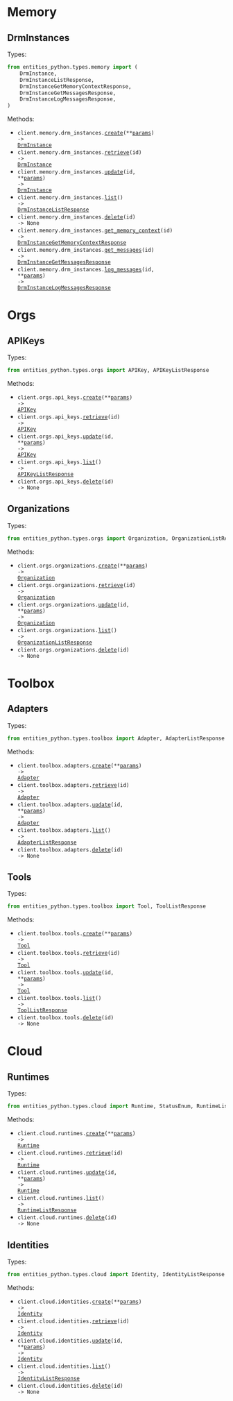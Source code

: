# Memory

## DrmInstances

Types:

```python
from entities_python.types.memory import (
    DrmInstance,
    DrmInstanceListResponse,
    DrmInstanceGetMemoryContextResponse,
    DrmInstanceGetMessagesResponse,
    DrmInstanceLogMessagesResponse,
)
```

Methods:

- <code title="post /api/memory/drm-instances/">client.memory.drm_instances.<a href="./src/entities_python/resources/memory/drm_instances.py">create</a>(\*\*<a href="src/entities_python/types/memory/drm_instance_create_params.py">params</a>) -> <a href="./src/entities_python/types/memory/drm_instance.py">DrmInstance</a></code>
- <code title="get /api/memory/drm-instances/{id}/">client.memory.drm_instances.<a href="./src/entities_python/resources/memory/drm_instances.py">retrieve</a>(id) -> <a href="./src/entities_python/types/memory/drm_instance.py">DrmInstance</a></code>
- <code title="patch /api/memory/drm-instances/{id}/">client.memory.drm_instances.<a href="./src/entities_python/resources/memory/drm_instances.py">update</a>(id, \*\*<a href="src/entities_python/types/memory/drm_instance_update_params.py">params</a>) -> <a href="./src/entities_python/types/memory/drm_instance.py">DrmInstance</a></code>
- <code title="get /api/memory/drm-instances/">client.memory.drm_instances.<a href="./src/entities_python/resources/memory/drm_instances.py">list</a>() -> <a href="./src/entities_python/types/memory/drm_instance_list_response.py">DrmInstanceListResponse</a></code>
- <code title="delete /api/memory/drm-instances/{id}/">client.memory.drm_instances.<a href="./src/entities_python/resources/memory/drm_instances.py">delete</a>(id) -> None</code>
- <code title="get /api/memory/drm-instances/{id}/memory-context/">client.memory.drm_instances.<a href="./src/entities_python/resources/memory/drm_instances.py">get_memory_context</a>(id) -> <a href="./src/entities_python/types/memory/drm_instance_get_memory_context_response.py">DrmInstanceGetMemoryContextResponse</a></code>
- <code title="get /api/memory/drm-instances/{id}/messages/">client.memory.drm_instances.<a href="./src/entities_python/resources/memory/drm_instances.py">get_messages</a>(id) -> <a href="./src/entities_python/types/memory/drm_instance_get_messages_response.py">DrmInstanceGetMessagesResponse</a></code>
- <code title="post /api/memory/drm-instances/{id}/log-messages/">client.memory.drm_instances.<a href="./src/entities_python/resources/memory/drm_instances.py">log_messages</a>(id, \*\*<a href="src/entities_python/types/memory/drm_instance_log_messages_params.py">params</a>) -> <a href="./src/entities_python/types/memory/drm_instance_log_messages_response.py">DrmInstanceLogMessagesResponse</a></code>

# Orgs

## APIKeys

Types:

```python
from entities_python.types.orgs import APIKey, APIKeyListResponse
```

Methods:

- <code title="post /api/orgs/api-keys/">client.orgs.api_keys.<a href="./src/entities_python/resources/orgs/api_keys.py">create</a>(\*\*<a href="src/entities_python/types/orgs/api_key_create_params.py">params</a>) -> <a href="./src/entities_python/types/orgs/api_key.py">APIKey</a></code>
- <code title="get /api/orgs/api-keys/{id}/">client.orgs.api_keys.<a href="./src/entities_python/resources/orgs/api_keys.py">retrieve</a>(id) -> <a href="./src/entities_python/types/orgs/api_key.py">APIKey</a></code>
- <code title="patch /api/orgs/api-keys/{id}/">client.orgs.api_keys.<a href="./src/entities_python/resources/orgs/api_keys.py">update</a>(id, \*\*<a href="src/entities_python/types/orgs/api_key_update_params.py">params</a>) -> <a href="./src/entities_python/types/orgs/api_key.py">APIKey</a></code>
- <code title="get /api/orgs/api-keys/">client.orgs.api_keys.<a href="./src/entities_python/resources/orgs/api_keys.py">list</a>() -> <a href="./src/entities_python/types/orgs/api_key_list_response.py">APIKeyListResponse</a></code>
- <code title="delete /api/orgs/api-keys/{id}/">client.orgs.api_keys.<a href="./src/entities_python/resources/orgs/api_keys.py">delete</a>(id) -> None</code>

## Organizations

Types:

```python
from entities_python.types.orgs import Organization, OrganizationListResponse
```

Methods:

- <code title="post /api/orgs/organizations/">client.orgs.organizations.<a href="./src/entities_python/resources/orgs/organizations.py">create</a>(\*\*<a href="src/entities_python/types/orgs/organization_create_params.py">params</a>) -> <a href="./src/entities_python/types/orgs/organization.py">Organization</a></code>
- <code title="get /api/orgs/organizations/{id}/">client.orgs.organizations.<a href="./src/entities_python/resources/orgs/organizations.py">retrieve</a>(id) -> <a href="./src/entities_python/types/orgs/organization.py">Organization</a></code>
- <code title="patch /api/orgs/organizations/{id}/">client.orgs.organizations.<a href="./src/entities_python/resources/orgs/organizations.py">update</a>(id, \*\*<a href="src/entities_python/types/orgs/organization_update_params.py">params</a>) -> <a href="./src/entities_python/types/orgs/organization.py">Organization</a></code>
- <code title="get /api/orgs/organizations/">client.orgs.organizations.<a href="./src/entities_python/resources/orgs/organizations.py">list</a>() -> <a href="./src/entities_python/types/orgs/organization_list_response.py">OrganizationListResponse</a></code>
- <code title="delete /api/orgs/organizations/{id}/">client.orgs.organizations.<a href="./src/entities_python/resources/orgs/organizations.py">delete</a>(id) -> None</code>

# Toolbox

## Adapters

Types:

```python
from entities_python.types.toolbox import Adapter, AdapterListResponse
```

Methods:

- <code title="post /api/toolbox/adapters/">client.toolbox.adapters.<a href="./src/entities_python/resources/toolbox/adapters.py">create</a>(\*\*<a href="src/entities_python/types/toolbox/adapter_create_params.py">params</a>) -> <a href="./src/entities_python/types/toolbox/adapter.py">Adapter</a></code>
- <code title="get /api/toolbox/adapters/{id}/">client.toolbox.adapters.<a href="./src/entities_python/resources/toolbox/adapters.py">retrieve</a>(id) -> <a href="./src/entities_python/types/toolbox/adapter.py">Adapter</a></code>
- <code title="patch /api/toolbox/adapters/{id}/">client.toolbox.adapters.<a href="./src/entities_python/resources/toolbox/adapters.py">update</a>(id, \*\*<a href="src/entities_python/types/toolbox/adapter_update_params.py">params</a>) -> <a href="./src/entities_python/types/toolbox/adapter.py">Adapter</a></code>
- <code title="get /api/toolbox/adapters/">client.toolbox.adapters.<a href="./src/entities_python/resources/toolbox/adapters.py">list</a>() -> <a href="./src/entities_python/types/toolbox/adapter_list_response.py">AdapterListResponse</a></code>
- <code title="delete /api/toolbox/adapters/{id}/">client.toolbox.adapters.<a href="./src/entities_python/resources/toolbox/adapters.py">delete</a>(id) -> None</code>

## Tools

Types:

```python
from entities_python.types.toolbox import Tool, ToolListResponse
```

Methods:

- <code title="post /api/toolbox/tools/">client.toolbox.tools.<a href="./src/entities_python/resources/toolbox/tools.py">create</a>(\*\*<a href="src/entities_python/types/toolbox/tool_create_params.py">params</a>) -> <a href="./src/entities_python/types/toolbox/tool.py">Tool</a></code>
- <code title="get /api/toolbox/tools/{id}/">client.toolbox.tools.<a href="./src/entities_python/resources/toolbox/tools.py">retrieve</a>(id) -> <a href="./src/entities_python/types/toolbox/tool.py">Tool</a></code>
- <code title="patch /api/toolbox/tools/{id}/">client.toolbox.tools.<a href="./src/entities_python/resources/toolbox/tools.py">update</a>(id, \*\*<a href="src/entities_python/types/toolbox/tool_update_params.py">params</a>) -> <a href="./src/entities_python/types/toolbox/tool.py">Tool</a></code>
- <code title="get /api/toolbox/tools/">client.toolbox.tools.<a href="./src/entities_python/resources/toolbox/tools.py">list</a>() -> <a href="./src/entities_python/types/toolbox/tool_list_response.py">ToolListResponse</a></code>
- <code title="delete /api/toolbox/tools/{id}/">client.toolbox.tools.<a href="./src/entities_python/resources/toolbox/tools.py">delete</a>(id) -> None</code>

# Cloud

## Runtimes

Types:

```python
from entities_python.types.cloud import Runtime, StatusEnum, RuntimeListResponse
```

Methods:

- <code title="post /api/cloud/runtimes/">client.cloud.runtimes.<a href="./src/entities_python/resources/cloud/runtimes.py">create</a>(\*\*<a href="src/entities_python/types/cloud/runtime_create_params.py">params</a>) -> <a href="./src/entities_python/types/cloud/runtime.py">Runtime</a></code>
- <code title="get /api/cloud/runtimes/{id}/">client.cloud.runtimes.<a href="./src/entities_python/resources/cloud/runtimes.py">retrieve</a>(id) -> <a href="./src/entities_python/types/cloud/runtime.py">Runtime</a></code>
- <code title="put /api/cloud/runtimes/{id}/">client.cloud.runtimes.<a href="./src/entities_python/resources/cloud/runtimes.py">update</a>(id, \*\*<a href="src/entities_python/types/cloud/runtime_update_params.py">params</a>) -> <a href="./src/entities_python/types/cloud/runtime.py">Runtime</a></code>
- <code title="get /api/cloud/runtimes/">client.cloud.runtimes.<a href="./src/entities_python/resources/cloud/runtimes.py">list</a>() -> <a href="./src/entities_python/types/cloud/runtime_list_response.py">RuntimeListResponse</a></code>
- <code title="delete /api/cloud/runtimes/{id}/">client.cloud.runtimes.<a href="./src/entities_python/resources/cloud/runtimes.py">delete</a>(id) -> None</code>

## Identities

Types:

```python
from entities_python.types.cloud import Identity, IdentityListResponse
```

Methods:

- <code title="post /api/cloud/identities/">client.cloud.identities.<a href="./src/entities_python/resources/cloud/identities.py">create</a>(\*\*<a href="src/entities_python/types/cloud/identity_create_params.py">params</a>) -> <a href="./src/entities_python/types/cloud/identity.py">Identity</a></code>
- <code title="get /api/cloud/identities/{id}/">client.cloud.identities.<a href="./src/entities_python/resources/cloud/identities.py">retrieve</a>(id) -> <a href="./src/entities_python/types/cloud/identity.py">Identity</a></code>
- <code title="patch /api/cloud/identities/{id}/">client.cloud.identities.<a href="./src/entities_python/resources/cloud/identities.py">update</a>(id, \*\*<a href="src/entities_python/types/cloud/identity_update_params.py">params</a>) -> <a href="./src/entities_python/types/cloud/identity.py">Identity</a></code>
- <code title="get /api/cloud/identities/">client.cloud.identities.<a href="./src/entities_python/resources/cloud/identities.py">list</a>() -> <a href="./src/entities_python/types/cloud/identity_list_response.py">IdentityListResponse</a></code>
- <code title="delete /api/cloud/identities/{id}/">client.cloud.identities.<a href="./src/entities_python/resources/cloud/identities.py">delete</a>(id) -> None</code>
